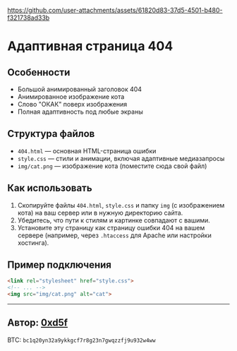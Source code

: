 

https://github.com/user-attachments/assets/61820d83-37d5-4501-b480-f321738ad33b

# Адаптивная страница 404

## Особенности
- Большой анимированный заголовок 404
- Анимированное изображение кота
- Слово "ОКАК" поверх изображения
- Полная адаптивность под любые экраны

## Структура файлов
- `404.html` — основная HTML-страница ошибки
- `style.css` — стили и анимации, включая адаптивные медиазапросы
- `img/cat.png` — изображение кота (поместите сюда свой файл)

## Как использовать
1. Скопируйте файлы `404.html`, `style.css` и папку `img` (с изображением кота) на ваш сервер или в нужную директорию сайта.
2. Убедитесь, что пути к стилям и картинке совпадают с вашими.
3. Установите эту страницу как страницу ошибки 404 на вашем сервере (например, через `.htaccess` для Apache или настройки хостинга).

## Пример подключения
```html
<link rel="stylesheet" href="style.css">
<!-- ... -->
<img src="img/cat.png" alt="cat">
```


---

**Автор:** [0xd5f](https://github.com/0xd5f)
---
BTC: `bc1q20yn32a9ykkgcf7r8g23n7gwqzzfj9u932w4ww`
